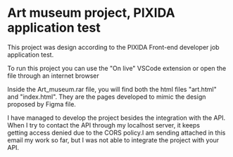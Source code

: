 
# Art museum project, PIXIDA application test

This project was design according to the PIXIDA Front-end developer job application test.

To run this project you can use the "On live" VSCode extension or open the file through an internet browser

Inside the Art_museum.rar file, you will find both the html files "art.html" and "index.html". They are the pages developed to mimic the design proposed by Figma file.

I have managed to develop the project besides the integration with the API. When I try to contact the API through my localhost server, it keeps getting access denied due to the CORS policy.I am sending attached in this email my work so far, but I was not able to integrate the project with your API.
